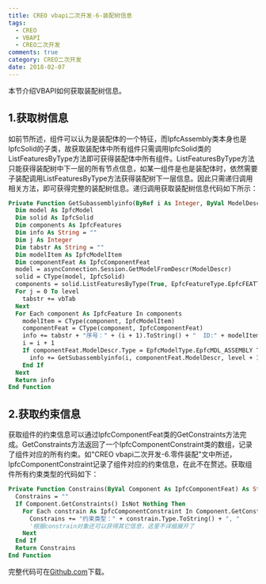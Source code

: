 ```yaml
---
title: CREO vbapi二次开发-6-装配树信息
tags:
  - CREO
  - VBAPI
  - CREO二次开发
comments: true
category: CREO二次开发
date: 2018-02-07
---
```


本节介绍VBAPI如何获取装配树信息。  

## 1.获取树信息

如前节所述，组件可以认为是装配体的一个特征，而IpfcAssembly类本身也是IpfcSolid的子类，故获取装配体中所有组件只需调用IpfcSolid类的ListFeaturesByType方法即可获得装配体中所有组件。ListFeaturesByType方法只能获得装配树中下一层的所有节点信息，如某一组件是也是装配体时，依然需要子装配调用ListFeaturesByType方法获得装配树下一层信息。因此只需递归调用相关方法，即可获得完整的装配树信息。递归调用获取装配树信息代码如下所示：

```vb
Private Function GetSubassemblyinfo(ByRef i As Integer, ByVal ModelDescr As IpfcModelDescriptor, ByVal level As Integer) As String
  Dim model As IpfcModel
  Dim solid As IpfcSolid
  Dim components As IpfcFeatures
  Dim info As String = ""
  Dim j As Integer
  Dim tabstr As String = ""
  Dim modelItem As IpfcModelItem
  Dim componentFeat As IpfcComponentFeat
  model = asyncConnection.Session.GetModelFromDescr(ModelDescr)
  solid = CType(model, IpfcSolid)
  components = solid.ListFeaturesByType(True, EpfcFeatureType.EpfcFEATTYPE_COMPONENT)
  For j = 0 To level
    tabstr += vbTab
  Next
  For Each component As IpfcFeature In components
    modelItem = CType(component, IpfcModelItem)
    componentFeat = CType(component, IpfcComponentFeat)
    info += tabstr + "序号：" + (i + 1).ToString() + "  ID:" + modelItem.Id.ToString() + "  名称：" + componentFeat.ModelDescr.InstanceName + "  类型：" + componentFeat.ModelDescr.GetExtension() + Chr(13)
    i = i + 1
    If componentFeat.ModelDescr.Type = EpfcModelType.EpfcMDL_ASSEMBLY Then
      info += GetSubassemblyinfo(i, componentFeat.ModelDescr, level + 1)
    End If
  Next
  Return info
End Function
```

## 2.获取约束信息

获取组件的约束信息可以通过IpfcComponentFeat类的GetConstraints方法完成。GetConstraints方法返回了一个IpfcComponentConstraint类的数组，记录了组件对应的所有约束。如"CREO vbapi二次开发-6.零件装配"文中所述，IpfcComponentConstraint记录了组件对应的约束信息，在此不在赘述。获取组件所有约束类型的代码如下：

```vb
Private Function Constrains(ByVal Component As IpfcComponentFeat) As String
  Constrains = ""
  If Component.GetConstraints() IsNot Nothing Then
    For Each constrain As IpfcComponentConstraint In Component.GetConstraints()
      Constrains += "约束类型：" + constrain.Type.ToString() + ", "
      '根据constrain对象还可以获得其它信息，这里不详细展开了
    Next
  End If
  Return Constrains
End Function
```

完整代码可在<a href="https://github.com/slacker-HD/creo_vbapi" target="_blank">Github.com</a>下载。